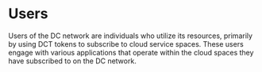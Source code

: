 # Users

Users of the DC network are individuals who utilize its resources, primarily by using DCT tokens to subscribe to cloud service spaces. These users engage with various applications that operate within the cloud spaces they have subscribed to on the DC network.
